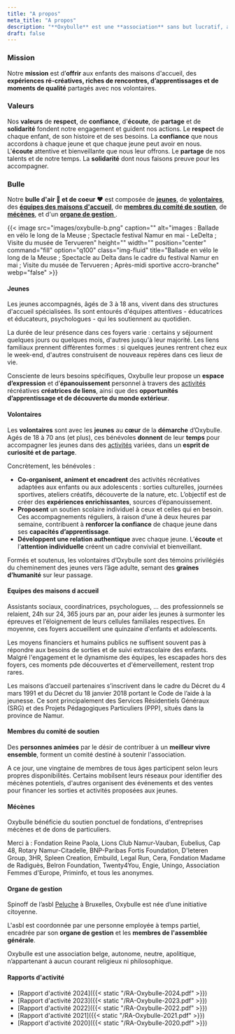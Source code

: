 ```yaml
---
title: "A propos"
meta_title: "A propos"
description: "**Oxybulle** est une **association** sans but lucratif, active **depuis 2018** dans la **province de Namur**."
draft: false
---
```

### Mission

Notre **mission** est d’**offrir** aux enfants des maisons d'accueil, des **expériences ré-créatives, riches de rencontres, d’apprentissages et de moments de qualité** partagés avec nos volontaires. 

### Valeurs

Nos **valeurs** de **respect**, de **confiance**, d'**écoute**, de **partage** et de **solidarité** fondent notre engagement et guident nos actions. Le **respect** de chaque enfant, de son histoire et de ses besoins. La **confiance** que nous accordons à chaque jeune et que chaque jeune peut avoir en nous. L'**écoute** attentive et bienveillante que nous leur offrons. Le **partage** de nos talents et de notre temps. La **solidarité** dont nous faisons preuve pour les accompagner. 

### Bulle

Notre **bulle d'air 🎈 et de coeur ❤️** est composée de [**jeunes**](#jeunes), de [**volontaires**](#volontaires), des  [**équipes des maisons d'accueil**](#équipes-des-maisons-d-accueil), de [**membres du comité de soutien**](#membres-du-comité-de-soutien), de [**mécènes**](#mécènes), et d'un [**organe de gestion** ](#organe-de-gestion).

{{< image src="images/oxybulle-b.png" caption="" alt="images : Ballade en vélo le long de la Meuse ; Spectacle festival Namur en mai - LeDelta ; Visite du musée de Tervueren" height="" width="" position="center" command="fill" option="q100" class="img-fluid" title="Ballade en vélo le long de la Meuse ; Spectacle au Delta dans le cadre du festival Namur en mai ; Visite du musée de Tervueren ; Après-midi sportive accro-branche"  webp="false" >}}

#### Jeunes

Les jeunes accompagnés, âgés de 3 à 18 ans, vivent dans des structures d'accueil spécialisées. Ils sont entourés d'équipes attentives - éducatrices et éducateurs, psychologues - qui les soutiennent au quotidien.

La durée de leur présence dans ces foyers varie : certains y séjournent quelques jours ou quelques mois, d'autres jusqu'à leur majorité. Les liens familiaux prennent différentes formes : si quelques jeunes rentrent chez eux le week-end, d'autres construisent de nouveaux repères dans ces lieux de vie.

Consciente de leurs besoins spécifiques, Oxybulle leur propose un **espace d’expression** et d’**épanouissement** personnel à travers des [activités](/activites) récréatives **créatrices de liens**, ainsi que des **opportunités d’apprentissage et de découverte du monde extérieur**.

#### Volontaires

Les **volontaires** sont avec les **jeunes** au **cœur** de la **démarche** d’Oxybulle. Agés de 18 à 70 ans (et plus), ces bénévoles **donnent** de leur **temps** pour accompagner les jeunes dans des [activités](/activites) variées, dans un **esprit de curiosité et de partage**.

Concrètement, les bénévoles :

- **Co-organisent, animent et encadrent** des activités récréatives adaptées aux enfants ou aux adolescents : sorties culturelles, journées sportives, ateliers créatifs, découverte de la nature, etc. L’objectif est de créer des **expériences enrichissantes**, sources d’épanouissement.
- **Proposent** un soutien scolaire individuel à ceux et celles qui en besoin. Ces accompagnements réguliers, à raison d’une à deux heures par semaine, contribuent à **renforcer la confiance** de chaque jeune dans ses **capacités d’apprentissage**.
- **Développent une relation authentique** avec chaque jeune. L’**écoute** et l’**attention individuelle** créent un cadre convivial et bienveillant.

Formés et soutenus, les volontaires d’Oxybulle sont des témoins privilégiés du cheminement des jeunes vers l’âge adulte, semant des **graines d’humanité** sur leur passage. 

#### Equipes des maisons d accueil 

Assistants sociaux, coordinatrices, psychologues, … des professionnels se relaient, 24h sur 24, 365 jours par an, pour aider les jeunes à surmonter les épreuves et l’éloignement de leurs cellules familiales respectives. En moyenne, ces foyers accueillent une quinzaine d'enfants et adolescents.

Les moyens financiers et humains publics ne suffisent souvent pas à répondre aux besoins de sorties et de suivi extrascolaire des enfants. Malgré l'engagement et le dynamisme des équipes, les escapades hors des foyers, ces moments pde découvertes et d'émerveillement, restent trop rares. 

Les maisons d’accueil partenaires s’inscrivent dans le cadre du Décret du 4 mars 1991 et du Décret du 18 janvier 2018 portant le Code de l’aide à la jeunesse. Ce sont principalement des Services Résidentiels Généraux (SRG) et des Projets Pédagogiques Particuliers (PPP), situés dans la province de Namur.

#### Membres du comité de soutien

Des **personnes animées** par le désir de contribuer à un **meilleur vivre ensemble**, forment un comité destiné à soutenir l'association. 

A ce jour, une vingtaine de membres de tous âges participent selon leurs propres disponibilités. Certains mobilsent leurs réseaux pour identifier des mécènes potentiels, d'autres organisent des événements et des ventes pour financer les sorties et activités proposées aux jeunes. 

#### Mécènes

Oxybulle bénéficie du soutien ponctuel de fondations, d'entreprises mécènes et de dons de particuliers.  

Merci à : Fondation Reine Paola, Lions Club Namur-Vauban, Eubelius, Cap 48, Rotary Namur-Citadelle, BNP-Paribas Fortis Foundation, D'Ieteren Group, 3HR, Spleen Creation, Embuild, Legal Run, Cera, Fondation Madame de Radiguès, Belron Foundation, Twenty4You, Engie, Uningo, Association Femmes d'Europe, Priminfo, et tous les anonymes.   

#### Organe de gestion

Spinoff de l’asbl [Peluche](https://peluche.org) à Bruxelles, Oxybulle est née d’une initiative citoyenne. 

L'asbl est coordonnée par une personne employée à temps partiel, encadrée par son **organe de gestion** et les **membres de l'assemblée générale**.

Oxybulle est une association belge, autonome, neutre, apolitique, n’appartenant à aucun courant religieux ni philosophique. 

#### Rapports d'activité

- [Rapport d'activité 2024]({{< static "/RA-Oxybulle-2024.pdf" >}})
- [Rapport d'activité 2023]({{< static "/RA-Oxybulle-2023.pdf" >}})
- [Rapport d'activité 2022]({{< static "/RA-Oxybulle-2022.pdf" >}})
- [Rapport d'activité 2021]({{< static "/RA-Oxybulle-2021.pdf" >}})
- [Rapport d'activité 2020]({{< static "/RA-Oxybulle-2020.pdf" >}})